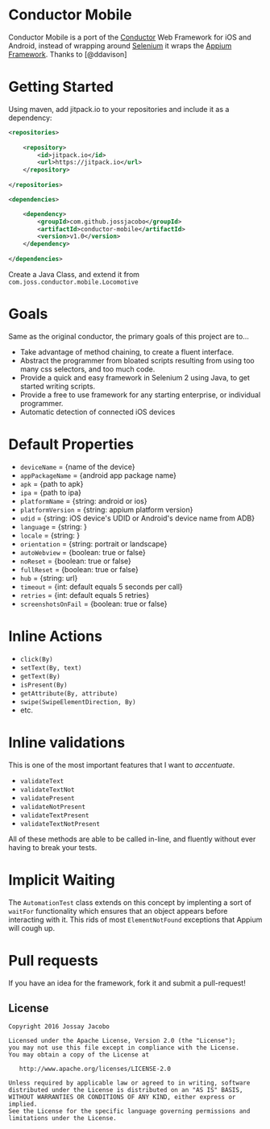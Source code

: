 Conductor Mobile
================

Conductor Mobile is a port of the [Conductor](https://github.com/conductor-framework/conductor) Web Framework for iOS and Android, instead of wrapping around [Selenium](http://www.seleniumhq.org/) it wraps the [Appium Framework](http://appium.io/). Thanks to [@ddavison]

# Getting Started
Using maven, add jitpack.io to your repositories and include it as a dependency:
```xml
<repositories>
    
    <repository>
        <id>jitpack.io</id>
        <url>https://jitpack.io</url>
    </repository>
    
</repositories>

<dependencies>

    <dependency>
        <groupId>com.github.jossjacobo</groupId>
        <artifactId>conductor-mobile</artifactId>
        <version>v1.0</version>
    </dependency>
    
</dependencies>
```
Create a Java Class, and extend it from `com.joss.conductor.mobile.Locomotive`

# Goals
Same as the original conductor, the primary goals of this project are to...
- Take advantage of method chaining, to create a fluent interface.
- Abstract the programmer from bloated scripts resulting from using too many css selectors, and too much code.
- Provide a quick and easy framework in Selenium 2 using Java, to get started writing scripts.
- Provide a free to use framework for any starting enterprise, or individual programmer.
- Automatic detection of connected iOS devices

# Default Properties
- `deviceName` = {name of the device}
- `appPackageName` = {android app package name}
- `apk` = {path to apk}
- `ipa` = {path to ipa}
- `platformName` = {string: android or ios}
- `platformVersion` = {string: appium platform version}
- `udid` = {string: iOS device's UDID or Android's device name from ADB}
- `language` = {string: }
- `locale` = {string: }
- `orientation` = {string: portrait or landscape}
- `autoWebview` = {boolean: true or false}
- `noReset` = {boolean: true or false}
- `fullReset` = {boolean: true or false}
- `hub` = {string: url}
- `timeout` = {int: default equals 5 seconds per call}
- `retries` = {int: default equals 5 retries}
- `screenshotsOnFail` = {boolean: true or false}

# Inline Actions
- ```click(By)```
- ```setText(By, text)```
- ```getText(By)```
- ```isPresent(By)```
- ```getAttribute(By, attribute)```
- ```swipe(SwipeElementDirection, By)```
- etc.

# Inline validations
This is one of the most important features that I want to _*accentuate*_.
- ```validateText```
- ```validateTextNot```
- ```validatePresent```
- ```validateNotPresent```
- ```validateTextPresent```
- ```validateTextNotPresent```

All of these methods are able to be called in-line, and fluently without ever having to break your tests.

# Implicit Waiting
The ```AutomationTest``` class extends on this concept by implenting a sort of ```waitFor``` functionality which ensures that an object appears before interacting with it.  This rids of most ```ElementNotFound``` exceptions that Appium will cough up.

# Pull requests
If you have an idea for the framework, fork it and submit a pull-request!

License
-------

    Copyright 2016 Jossay Jacobo

    Licensed under the Apache License, Version 2.0 (the "License");
    you may not use this file except in compliance with the License.
    You may obtain a copy of the License at

       http://www.apache.org/licenses/LICENSE-2.0

    Unless required by applicable law or agreed to in writing, software
    distributed under the License is distributed on an "AS IS" BASIS,
    WITHOUT WARRANTIES OR CONDITIONS OF ANY KIND, either express or implied.
    See the License for the specific language governing permissions and
    limitations under the License.